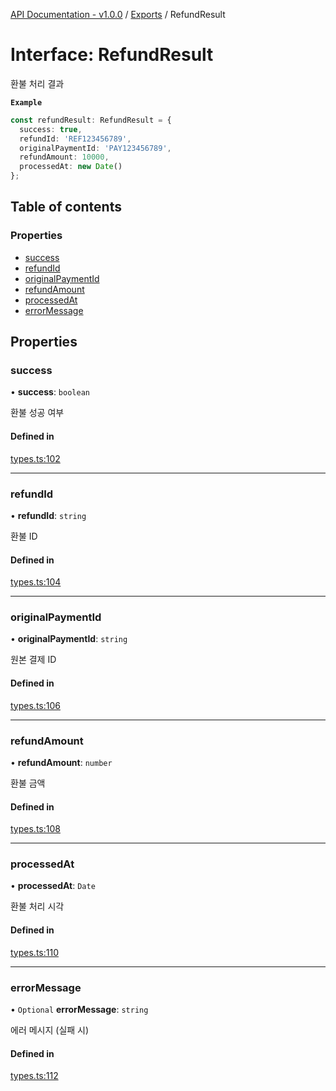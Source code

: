 [API Documentation - v1.0.0](../README.md) / [Exports](../modules.md) / RefundResult

# Interface: RefundResult

환불 처리 결과

**`Example`**

```typescript
const refundResult: RefundResult = {
  success: true,
  refundId: 'REF123456789',
  originalPaymentId: 'PAY123456789',
  refundAmount: 10000,
  processedAt: new Date()
};
```

## Table of contents

### Properties

- [success](RefundResult.md#success)
- [refundId](RefundResult.md#refundid)
- [originalPaymentId](RefundResult.md#originalpaymentid)
- [refundAmount](RefundResult.md#refundamount)
- [processedAt](RefundResult.md#processedat)
- [errorMessage](RefundResult.md#errormessage)

## Properties

### success

• **success**: `boolean`

환불 성공 여부

#### Defined in

[types.ts:102](https://github.com/sysnet4admin/_Book_Claude-Code/blob/main/week3/Fri/code_doc_sync/src/api/types.ts#L102)

___

### refundId

• **refundId**: `string`

환불 ID

#### Defined in

[types.ts:104](https://github.com/sysnet4admin/_Book_Claude-Code/blob/main/week3/Fri/code_doc_sync/src/api/types.ts#L104)

___

### originalPaymentId

• **originalPaymentId**: `string`

원본 결제 ID

#### Defined in

[types.ts:106](https://github.com/sysnet4admin/_Book_Claude-Code/blob/main/week3/Fri/code_doc_sync/src/api/types.ts#L106)

___

### refundAmount

• **refundAmount**: `number`

환불 금액

#### Defined in

[types.ts:108](https://github.com/sysnet4admin/_Book_Claude-Code/blob/main/week3/Fri/code_doc_sync/src/api/types.ts#L108)

___

### processedAt

• **processedAt**: `Date`

환불 처리 시각

#### Defined in

[types.ts:110](https://github.com/sysnet4admin/_Book_Claude-Code/blob/main/week3/Fri/code_doc_sync/src/api/types.ts#L110)

___

### errorMessage

• `Optional` **errorMessage**: `string`

에러 메시지 (실패 시)

#### Defined in

[types.ts:112](https://github.com/sysnet4admin/_Book_Claude-Code/blob/main/week3/Fri/code_doc_sync/src/api/types.ts#L112)
